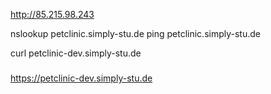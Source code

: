 

http://85.215.98.243

nslookup petclinic.simply-stu.de
ping petclinic.simply-stu.de

curl petclinic-dev.simply-stu.de

###

https://petclinic-dev.simply-stu.de

###


























#